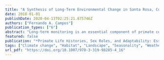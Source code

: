 ```yaml
---
title: "A Synthesis of Long-Term Environmental Change in Santa Rosa, Costa Rica"
date: 2018-01-01
publishDate: 2020-04-13T02:25:21.875746Z
authors: ["Fernando A. Campos"]
publication_types: ["6"]
abstract: "Long-term monitoring is an essential component of primate conservation, and much of this research is explicitly concerned with how primates respond to and cope with diverse forms of environmental change. Here, I synthesize over four decades of data on environmental change in the Santa Rosa sector the Costa Rica’s Área de Conservación Guanacaste, to stimulate new research on the impacts of environmental change beyond seasonality on Santa Rosa’s primates. Focusing on climate variables and landscape-scale vegetation phenology, I describe and quantify typical seasonal patterns, interannual variability, and long-term trends. Santa Rosa’s highly seasonal rainfall patterns show marked interannual variability that is largely driven by the El Niño Southern Oscillation (ENSO). The wettest and driest periods on record have occurred in association with powerful cold ENSO episodes (La Niña) and warm ENSO episodes (El Niño), respectively. Start dates for the wet season can vary by 40 days, but no long-term linear trend was evident in the wet season start dates or in total annual rainfall. Temperature anomalies in Santa Rosa are also strongly associated with ENSO conditions over a backdrop of long-term warming. The annual cycle of plant phenology is dominated by large-scale leaf shedding during the long dry season. The timing and degree of seasonal phenological peaks show complex relationships with rainfall. Long-term data, in combination with the site’s natural environmental variability, provide uniquely quantitative context for understanding primate adaptations to changing environments – a framework that can be extended to ecological forecasting under future environmental change."
featured: false
publication: "*Primate Life Histories, Sex Roles, and Adaptability: Essays in Honour of Linda M. Fedigan*"
tags: ["Climate change", "Habitat", "Landscape", "Seasonality", "Weather"]
url_pdf: "https://doi.org/10.1007/978-3-319-98285-4_16"
---
```


<div data-badge-details="right" data-badge-type="donut" data-doi="10.1007/978-3-319-98285-4_16" data-hide-no-mentions="true" class="altmetric-embed"></div>
